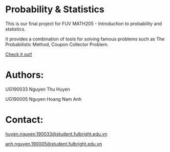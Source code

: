 # Probability & Statistics

This is our final project for FUV MATH205 - Introduction to probability and statistics.

It provides a combination of tools for solving famous problems such as The Probabilistic Method, Coupon Collector Problem.

[Check it out!](https://fuv-fun-math.herokuapp.com/)


# Authors:

UG190033 Nguyen Thu Huyen 

UG190005 Nguyen Hoang Nam Anh 

# Contact:

huyen.nguyen.190033@student.fulbright.edu.vn

anh.nguyen.190005@student.fulbright.edu.vn

